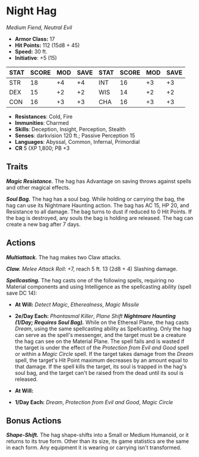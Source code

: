 # Night Hag

*Medium Fiend, Neutral Evil*

- **Armor Class:** 17
- **Hit Points:** 112 (15d8 + 45)
- **Speed:** 30 ft.
- **Initiative**: +5 (15)

|STAT|SCORE|MOD|SAVE|STAT|SCORE|MOD|SAVE|
| --- | --- | --- | ---- |---| --- | --- | ---- |
| STR | 18 | +4 | +4 | INT | 16 | +3 | +3 |
| DEX | 15 | +2 | +2 | WIS | 14 | +2 | +2 |
| CON | 16 | +3 | +3 | CHA | 16 | +3 | +3 |

- **Resistances**: Cold, Fire
- **Immunities**: Charmed
- **Skills**: Deception, Insight, Perception, Stealth
- **Senses**: darkvision 120 ft.; Passive Perception 15
- **Languages**: Abyssal, Common, Infernal, Primordial
- **CR** 5 (XP 1,800; PB +3

## Traits

***Magic Resistance.*** The hag has Advantage on saving throws against spells and other magical effects.

***Soul Bag.*** The hag has a soul bag. While holding or carrying the bag, the hag can use its Nightmare Haunting action.
The bag has AC 15, HP 20, and Resistance to all damage. The bag turns to dust if reduced to 0 Hit Points. If the bag is destroyed, any souls the bag is holding are released. The hag can create a new bag after 7 days.


## Actions

***Multiattack.*** The hag makes two Claw attacks.

***Claw.*** *Melee Attack Roll:* +7, reach 5 ft. 13 (2d8 + 4) Slashing damage.

***Spellcasting.*** The hag casts one of the following spells, requiring no Material components and using Intelligence as the spellcasting ability (spell save DC 14):

- **At Will:** *Detect Magic*, *Etherealness*, *Magic Missile*
- **2e/Day Each:** *Phantasmal Killer*, *Plane Shift*
***Nightmare Haunting (1/Day; Requires Soul Bag).*** While on the Ethereal Plane, the hag casts *Dream*, using the same spellcasting ability as Spellcasting. Only the hag can serve as the spell's messenger, and the target must be a creature the hag can see on the Material Plane. The spell fails and is wasted if the target is under the effect of the *Protection from Evil and Good* spell or within a *Magic Circle* spell.
If the target takes damage from the *Dream* spell, the target's Hit Point maximum decreases by an amount equal to that damage. If the spell kills the target, its soul is trapped in the hag's soul bag, and the target can't be raised from the dead until its soul is released.

- **At Will:** 
- **1/Day Each:** *Dream*, *Protection from Evil and Good*, *Magic Circle*

## Bonus Actions

***Shape-Shift.*** The hag shape-shifts into a Small or Medium Humanoid, or it returns to its true form. Other than its size, its game statistics are the same in each form. Any equipment it is wearing or carrying isn't transformed.

